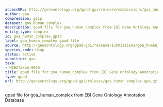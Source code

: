 ```yaml
---
accessURL: http://geneontology.org/gpad-gpi/release/submissions/goa_human_complex.gpa.gz
author: goa
compression: gzip
dataset: goa_human_complex
description: gpad file for goa_human_complex from EBI Gene Ontology Annotation Database
entity_type: complex
id: goa_human_complex.gpad
label: goa_human_complex gpad file
source: http://geneontology.org/gpad-gpi/release/submissions/goa_human_complex.gpa.gz
species_code: Hsap
status: active
submitter: goa
taxa:
- NCBITaxon:9606
title: gpad file for goa_human_complex from EBI Gene Ontology Annotation Database
type: gpad
url: http://geneontology.org/gpad-gpi/release/goa_human_complex.gpa.gz
---
```


gpad file for goa_human_complex from EBI Gene Ontology Annotation Database